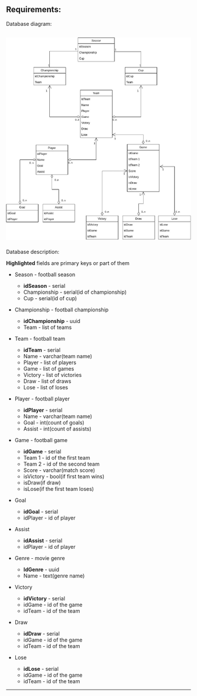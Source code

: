 ## Requirements:
<!-- 1. User roles:
   - default
   - moderator
   - admin
---
1. Default user:
   - authentification
   - read the information
2. Moderator:
   - edit and add all stats
3. Admin:
   - same as moderator and block user
--- -->
Database diagram:

![alt text](Pictures/diagram.jpeg.jpg)
---
Database description:

**Highlighted** fields are primary keys or part of them

<!-- - User - all users
   - **IdUser** - uuid
   - IdRole - uuid(foreign key)
   - Name - text(user name)
   - LastName - text(user last name)
   - Password - text(user password)
   - Email - text(user email)
   - Is_blocked - bool(is the user blocked or not) -->

<!-- - Role - roles for users
   - **IdRole** - uuid
   - Name - text(role name)
- Log - user action logs
   - **IdUser** - uuid(foreign key)
   - Date - time(time of user action)
   - Info - text(user action for log) -->

- Season - football season
   - **idSeason** - serial
   - Championship - serial(id of championship)
   - Cup - serial(id of cup)

- Championship - football championship
   - **idChampionship** - uuid
   - Team - list of teams

- Team - football team
   - **idTeam** - serial
   - Name - varchar(team name)
   - Player - list of players
   - Game - list of games
   - Victory - list of victories
   - Draw - list of draws
   - Lose - list of loses

- Player - football player
   - **idPlayer** - serial
   - Name - varchar(team name)
   - Goal - int(count of goals)
   - Assist - int(count of assists)
   

- Game - football game
   - **idGame** - serial
   - Team 1 - id of the first team
   - Team 2 - id of the second team
   - Score - varchar(match score)
   - isVictory - bool(if first team wins)
   - isDraw(if draw)
   - isLose(if the first team loses)

- Goal
   - **idGoal** - serial
   - idPlayer - id of player

- Assist
   - **idAssist** - serial
   - idPlayer - id of player

- Genre - movie genre
   - **IdGenre** - uuid
   - Name - text(genre name)

- Victory
   - **idVictory** - serial
   - idGame - id of the game
   - idTeam - id of the team
 
- Draw
   - **idDraw** - serial
   - idGame - id of the game
   - idTeam - id of the team
 
- Lose
   - **idLose** - serial
   - idGame - id of the game
   - idTeam - id of the team
---
<!-- Normalized database: -->

<!-- ![alt text](Pictures/normalized.png) -->
